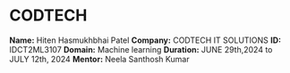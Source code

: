 # CODTECH
**Name:** Hiten Hasmukhbhai Patel
**Company:** CODTECH IT SOLUTIONS
**ID:** IDCT2ML3107
**Domain:** Machine learning
**Duration:** JUNE 29th,2024 to JULY 12th, 2024
**Mentor:** Neela Santhosh Kumar 
